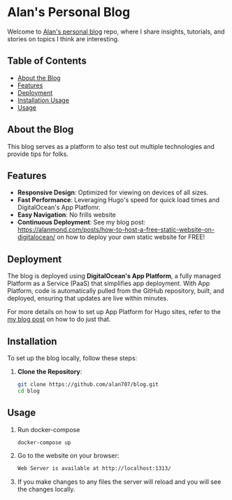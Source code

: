 # Alan's Personal Blog

Welcome to [Alan's personal blog](https://alanmond.com) repo, where I share insights, tutorials, and stories on topics I think are interesting.

## Table of Contents

- [About the Blog](#about-the-blog)
- [Features](#features)
- [Deployment](#deployment)
- [Installation Usage](#installation-&-usage)
- [Usage](#usage)

## About the Blog

This blog serves as a platform to also test out multiple technologies and provide tips for folks.

## Features

- **Responsive Design**: Optimized for viewing on devices of all sizes.
- **Fast Performance**: Leveraging Hugo's speed for quick load times and DigitalOcean's App Platfomr.
- **Easy Navigation**: No frills website
- **Continuous Deployment**: See my blog post: https://alanmond.com/posts/how-to-host-a-free-static-website-on-digitalocean/ on how to deploy your own static website for FREE!

## Deployment

The blog is deployed using **DigitalOcean's App Platform**, a fully managed Platform as a Service (PaaS) that simplifies app deployment. With App Platform, code is automatically pulled from the GitHub repository, built, and deployed, ensuring that updates are live within minutes. 

For more details on how to set up App Platform for Hugo sites, refer to the [my blog post](https://alanmond.com/posts/how-to-host-a-free-static-website-on-digitalocean/) on how to do just that.

## Installation

To set up the blog locally, follow these steps:

1. **Clone the Repository**:

   ```bash
   git clone https://github.com/alan707/blog.git
   cd blog
   ```

## Usage

1. Run docker-compose

   ```bash
   docker-compose up
   ```

2. Go to the website on your browser:

    ```bash
    Web Server is available at http://localhost:1313/
    ```

3. If you make changes to any files the server will reload and you will see the changes locally.